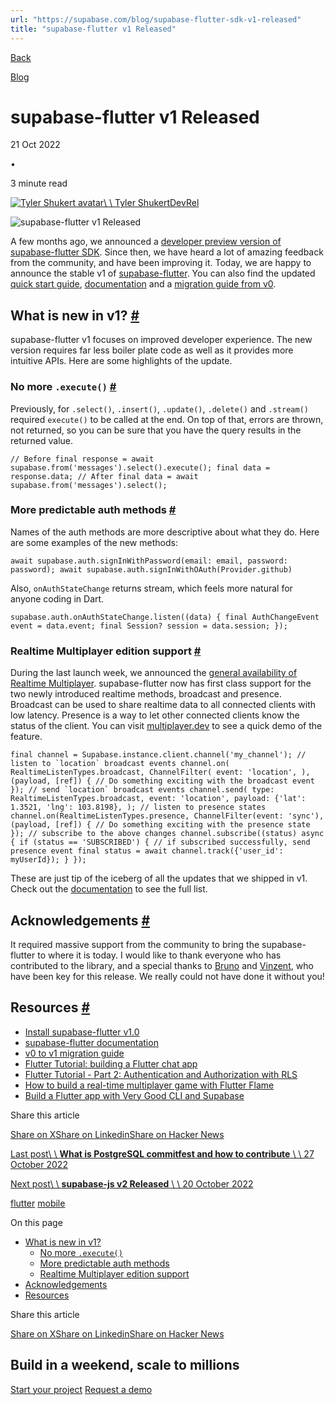 ```yaml
---
url: "https://supabase.com/blog/supabase-flutter-sdk-v1-released"
title: "supabase-flutter v1 Released"
---
```


[Back](https://supabase.com/blog)

[Blog](https://supabase.com/blog)

# supabase-flutter v1 Released

21 Oct 2022

•

3 minute read

[![Tyler Shukert avatar](https://supabase.com/_next/image?url=https%3A%2F%2Fgithub.com%2Fdshukertjr.png&w=96&q=75&dpl=dpl_7FY8EmFQ6G3YqautJ4Fvh1viLnvu)\\
\\
Tyler ShukertDevRel](https://twitter.com/dshukertjr)

![supabase-flutter v1 Released](https://supabase.com/_next/image?url=%2Fimages%2Fblog%2Fflutter-v1-release%2Fflutter_v1_official_release.jpeg&w=3840&q=100&dpl=dpl_7FY8EmFQ6G3YqautJ4Fvh1viLnvu)

A few months ago, we announced a [developer preview version of supabase-flutter SDK](https://supabase.com/blog/supabase-flutter-sdk-1-developer-preview). Since then, we have heard a lot of amazing feedback from the community, and have been improving it. Today, we are happy to announce the stable v1 of [supabase-flutter](https://pub.dev/packages/supabase_flutter). You can also find the updated [quick start guide](https://supabase.com/docs/guides/with-flutter), [documentation](https://supabase.com/docs/reference/dart) and a [migration guide from v0](https://supabase.com/docs/reference/dart/v0/upgrade-guide).

## What is new in v1? [\#](https://supabase.com/blog/supabase-flutter-sdk-v1-released\#what-is-new-in-v1)

supabase-flutter v1 focuses on improved developer experience. The new version requires far less boiler plate code as well as it provides more intuitive APIs. Here are some highlights of the update.

### No more `.execute()` [\#](https://supabase.com/blog/supabase-flutter-sdk-v1-released\#no-more-execute)

Previously, for `.select()`, `.insert()`, `.update()`, `.delete()` and `.stream()` required `execute()` to be called at the end. On top of that, errors are thrown, not returned, so you can be sure that you have the query results in the returned value.

`
// Before
final response = await supabase.from('messages').select().execute();
final data = response.data;
// After
final data = await supabase.from('messages').select();
`

### More predictable auth methods [\#](https://supabase.com/blog/supabase-flutter-sdk-v1-released\#more-predictable-auth-methods)

Names of the auth methods are more descriptive about what they do. Here are some examples of the new methods:

`
await supabase.auth.signInWithPassword(email: email, password: password);
await supabase.auth.signInWithOAuth(Provider.github)
`

Also, `onAuthStateChange` returns stream, which feels more natural for anyone coding in Dart.

`
supabase.auth.onAuthStateChange.listen((data) {
final AuthChangeEvent event = data.event;
final Session? session = data.session;
});
`

### Realtime Multiplayer edition support [\#](https://supabase.com/blog/supabase-flutter-sdk-v1-released\#realtime-multiplayer-edition-support)

During the last launch week, we announced the [general availability of Realtime Multiplayer](https://supabase.com/blog/supabase-realtime-multiplayer-general-availability). supabase-flutter now has first class support for the two newly introduced realtime methods, broadcast and presence. Broadcast can be used to share realtime data to all connected clients with low latency. Presence is a way to let other connected clients know the status of the client. You can visit [multiplayer.dev](http://multiplayer.dev/) to see a quick demo of the feature.

``
final channel = Supabase.instance.client.channel('my_channel');
// listen to `location` broadcast events
channel.on(
    RealtimeListenTypes.broadcast,
    ChannelFilter(
      event: 'location',
    ), (payload, [ref]) {
	// Do something exciting with the broadcast event
});
// send `location` broadcast events
channel.send(
type: RealtimeListenTypes.broadcast,
event: 'location',
payload: {'lat': 1.3521, 'lng': 103.8198},
);
// listen to presence states
channel.on(RealtimeListenTypes.presence, ChannelFilter(event: 'sync'),
    (payload, [ref]) {
	// Do something exciting with the presence state
});
// subscribe to the above changes
channel.subscribe((status) async {
if (status == 'SUBSCRIBED') {
    // if subscribed successfully, send presence event
    final status = await channel.track({'user_id': myUserId});
}
});
``

These are just tip of the iceberg of all the updates that we shipped in v1. Check out the [documentation](https://supabase.com/docs/reference/dart/) to see the full list.

## Acknowledgements [\#](https://supabase.com/blog/supabase-flutter-sdk-v1-released\#acknowledgements)

It required massive support from the community to bring the supabase-flutter to where it is today. I would like to thank everyone who has contributed to the library, and a special thanks to [Bruno](https://github.com/bdlukaa) and [Vinzent](https://github.com/Vinzent03), who have been key for this release. We really could not have done it without you!

## Resources [\#](https://supabase.com/blog/supabase-flutter-sdk-v1-released\#resources)

- [Install supabase-flutter v1.0](https://pub.dev/packages/supabase_flutter)
- [supabase-flutter documentation](https://supabase.com/docs/reference/dart/)
- [v0 to v1 migration guide](https://supabase.com/docs/reference/dart/v0/upgrade-guide)
- [Flutter Tutorial: building a Flutter chat app](https://supabase.com/blog/flutter-tutorial-building-a-chat-app)
- [Flutter Tutorial - Part 2: Authentication and Authorization with RLS](https://supabase.com/blog/flutter-authentication-and-authorization-with-rls)
- [How to build a real-time multiplayer game with Flutter Flame](https://supabase.com/blog/flutter-real-time-multiplayer-game)
- [Build a Flutter app with Very Good CLI and Supabase](https://verygood.ventures/blog/flutter-app-very-good-cli-supabase)

Share this article

[Share on X](https://twitter.com/intent/tweet?url=https%3A%2F%2Fsupabase.com%2Fblog%2Fsupabase-flutter-sdk-v1-released&text=supabase-flutter%20v1%20Released)[Share on Linkedin](https://www.linkedin.com/shareArticle?url=https%3A%2F%2Fsupabase.com%2Fblog%2Fsupabase-flutter-sdk-v1-released&text=supabase-flutter%20v1%20Released)[Share on Hacker News](https://news.ycombinator.com/submitlink?u=https%3A%2F%2Fsupabase.com%2Fblog%2Fsupabase-flutter-sdk-v1-released&t=supabase-flutter%20v1%20Released)

[Last post\\
\\
**What is PostgreSQL commitfest and how to contribute** \\
\\
27 October 2022](https://supabase.com/blog/postgresql-commitfest)

[Next post\\
\\
**supabase-js v2 Released** \\
\\
20 October 2022](https://supabase.com/blog/supabase-js-v2-released)

[flutter](https://supabase.com/blog/tags/flutter) [mobile](https://supabase.com/blog/tags/mobile)

On this page

- [What is new in v1?](https://supabase.com/blog/supabase-flutter-sdk-v1-released#what-is-new-in-v1)
  - [No more `.execute()`](https://supabase.com/blog/supabase-flutter-sdk-v1-released#no-more-execute)
  - [More predictable auth methods](https://supabase.com/blog/supabase-flutter-sdk-v1-released#more-predictable-auth-methods)
  - [Realtime Multiplayer edition support](https://supabase.com/blog/supabase-flutter-sdk-v1-released#realtime-multiplayer-edition-support)
- [Acknowledgements](https://supabase.com/blog/supabase-flutter-sdk-v1-released#acknowledgements)
- [Resources](https://supabase.com/blog/supabase-flutter-sdk-v1-released#resources)

Share this article

[Share on X](https://twitter.com/intent/tweet?url=https%3A%2F%2Fsupabase.com%2Fblog%2Fsupabase-flutter-sdk-v1-released&text=supabase-flutter%20v1%20Released)[Share on Linkedin](https://www.linkedin.com/shareArticle?url=https%3A%2F%2Fsupabase.com%2Fblog%2Fsupabase-flutter-sdk-v1-released&text=supabase-flutter%20v1%20Released)[Share on Hacker News](https://news.ycombinator.com/submitlink?u=https%3A%2F%2Fsupabase.com%2Fblog%2Fsupabase-flutter-sdk-v1-released&t=supabase-flutter%20v1%20Released)

## Build in a weekend, scale to millions

[Start your project](https://supabase.com/dashboard) [Request a demo](https://supabase.com/contact/sales)